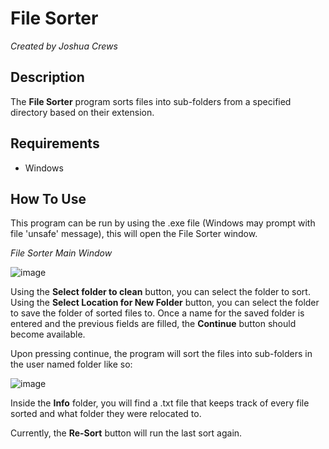 # File Sorter

*Created by Joshua Crews*

## Description
The **File Sorter** program sorts files into sub-folders from a specified directory based on their extension.

## Requirements
- Windows

## How To Use
This program can be run by using the .exe file (Windows may prompt with file 'unsafe' message), this will open
the File Sorter window.

*File Sorter Main Window*

![image](https://user-images.githubusercontent.com/88884966/213951274-ba0b10c9-b4b0-49b5-9a82-0bd437845d27.png)

Using the **Select folder to clean** button, you can select the folder to sort.
Using the **Select Location for New Folder** button, you can select the folder to save the folder of sorted files to.
Once a name for the saved folder is entered and the previous fields are filled, the **Continue** button should become available.

Upon pressing continue, the program will sort the files into sub-folders in the user named folder like so:

![image](https://user-images.githubusercontent.com/88884966/213951734-5d4dec0c-6961-4165-bffc-fde909f449f5.png)

Inside the **Info** folder, you will find a .txt file that keeps track of every file sorted and what folder they were relocated to.

Currently, the **Re-Sort** button will run the last sort again.
